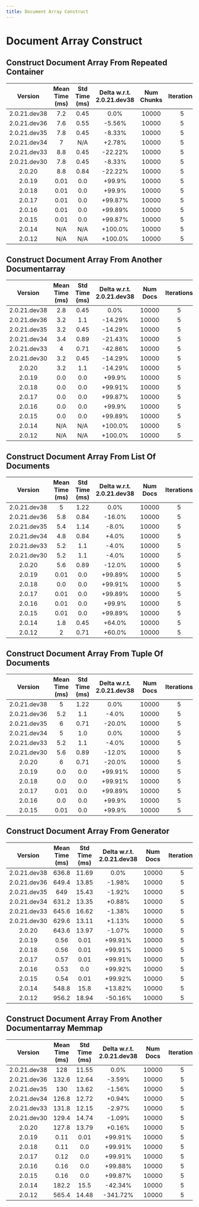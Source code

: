 ```yaml
---
title: Document Array Construct
---
```

# Document Array Construct

## Construct Document Array From Repeated Container

| Version | Mean Time (ms) | Std Time (ms) | Delta w.r.t. 2.0.21.dev38 | Num Chunks | Iterations |
| :---: | :---: | :---: | :---: | :---: | :---: |
| 2.0.21.dev38 | 7.2 | 0.45 | 0.0% | 10000 | 5 |
| 2.0.21.dev36 | 7.6 | 0.55 | -5.56% | 10000 | 5 |
| 2.0.21.dev35 | 7.8 | 0.45 | -8.33% | 10000 | 5 |
| 2.0.21.dev34 | 7 | N/A | +2.78% | 10000 | 5 |
| 2.0.21.dev33 | 8.8 | 0.45 | -22.22% | 10000 | 5 |
| 2.0.21.dev30 | 7.8 | 0.45 | -8.33% | 10000 | 5 |
| 2.0.20 | 8.8 | 0.84 | -22.22% | 10000 | 5 |
| 2.0.19 | 0.01 | 0.0 | +99.9% | 10000 | 5 |
| 2.0.18 | 0.01 | 0.0 | +99.9% | 10000 | 5 |
| 2.0.17 | 0.01 | 0.0 | +99.87% | 10000 | 5 |
| 2.0.16 | 0.01 | 0.0 | +99.89% | 10000 | 5 |
| 2.0.15 | 0.01 | 0.0 | +99.87% | 10000 | 5 |
| 2.0.14 | N/A | N/A | +100.0% | 10000 | 5 |
| 2.0.12 | N/A | N/A | +100.0% | 10000 | 5 |
## Construct Document Array From Another Documentarray

| Version | Mean Time (ms) | Std Time (ms) | Delta w.r.t. 2.0.21.dev38 | Num Docs | Iterations |
| :---: | :---: | :---: | :---: | :---: | :---: |
| 2.0.21.dev38 | 2.8 | 0.45 | 0.0% | 10000 | 5 |
| 2.0.21.dev36 | 3.2 | 1.1 | -14.29% | 10000 | 5 |
| 2.0.21.dev35 | 3.2 | 0.45 | -14.29% | 10000 | 5 |
| 2.0.21.dev34 | 3.4 | 0.89 | -21.43% | 10000 | 5 |
| 2.0.21.dev33 | 4 | 0.71 | -42.86% | 10000 | 5 |
| 2.0.21.dev30 | 3.2 | 0.45 | -14.29% | 10000 | 5 |
| 2.0.20 | 3.2 | 1.1 | -14.29% | 10000 | 5 |
| 2.0.19 | 0.0 | 0.0 | +99.9% | 10000 | 5 |
| 2.0.18 | 0.0 | 0.0 | +99.91% | 10000 | 5 |
| 2.0.17 | 0.0 | 0.0 | +99.87% | 10000 | 5 |
| 2.0.16 | 0.0 | 0.0 | +99.9% | 10000 | 5 |
| 2.0.15 | 0.0 | 0.0 | +99.89% | 10000 | 5 |
| 2.0.14 | N/A | N/A | +100.0% | 10000 | 5 |
| 2.0.12 | N/A | N/A | +100.0% | 10000 | 5 |
## Construct Document Array From List Of Documents

| Version | Mean Time (ms) | Std Time (ms) | Delta w.r.t. 2.0.21.dev38 | Num Docs | Iterations |
| :---: | :---: | :---: | :---: | :---: | :---: |
| 2.0.21.dev38 | 5 | 1.22 | 0.0% | 10000 | 5 |
| 2.0.21.dev36 | 5.8 | 0.84 | -16.0% | 10000 | 5 |
| 2.0.21.dev35 | 5.4 | 1.14 | -8.0% | 10000 | 5 |
| 2.0.21.dev34 | 4.8 | 0.84 | +4.0% | 10000 | 5 |
| 2.0.21.dev33 | 5.2 | 1.1 | -4.0% | 10000 | 5 |
| 2.0.21.dev30 | 5.2 | 1.1 | -4.0% | 10000 | 5 |
| 2.0.20 | 5.6 | 0.89 | -12.0% | 10000 | 5 |
| 2.0.19 | 0.01 | 0.0 | +99.89% | 10000 | 5 |
| 2.0.18 | 0.0 | 0.0 | +99.91% | 10000 | 5 |
| 2.0.17 | 0.01 | 0.0 | +99.89% | 10000 | 5 |
| 2.0.16 | 0.01 | 0.0 | +99.9% | 10000 | 5 |
| 2.0.15 | 0.01 | 0.0 | +99.89% | 10000 | 5 |
| 2.0.14 | 1.8 | 0.45 | +64.0% | 10000 | 5 |
| 2.0.12 | 2 | 0.71 | +60.0% | 10000 | 5 |
## Construct Document Array From Tuple Of Documents

| Version | Mean Time (ms) | Std Time (ms) | Delta w.r.t. 2.0.21.dev38 | Num Docs | Iterations |
| :---: | :---: | :---: | :---: | :---: | :---: |
| 2.0.21.dev38 | 5 | 1.22 | 0.0% | 10000 | 5 |
| 2.0.21.dev36 | 5.2 | 1.1 | -4.0% | 10000 | 5 |
| 2.0.21.dev35 | 6 | 0.71 | -20.0% | 10000 | 5 |
| 2.0.21.dev34 | 5 | 1.0 | 0.0% | 10000 | 5 |
| 2.0.21.dev33 | 5.2 | 1.1 | -4.0% | 10000 | 5 |
| 2.0.21.dev30 | 5.6 | 0.89 | -12.0% | 10000 | 5 |
| 2.0.20 | 6 | 0.71 | -20.0% | 10000 | 5 |
| 2.0.19 | 0.0 | 0.0 | +99.91% | 10000 | 5 |
| 2.0.18 | 0.0 | 0.0 | +99.91% | 10000 | 5 |
| 2.0.17 | 0.01 | 0.0 | +99.89% | 10000 | 5 |
| 2.0.16 | 0.0 | 0.0 | +99.9% | 10000 | 5 |
| 2.0.15 | 0.01 | 0.0 | +99.9% | 10000 | 5 |
## Construct Document Array From Generator

| Version | Mean Time (ms) | Std Time (ms) | Delta w.r.t. 2.0.21.dev38 | Num Docs | Iterations |
| :---: | :---: | :---: | :---: | :---: | :---: |
| 2.0.21.dev38 | 636.8 | 11.69 | 0.0% | 10000 | 5 |
| 2.0.21.dev36 | 649.4 | 13.85 | -1.98% | 10000 | 5 |
| 2.0.21.dev35 | 649 | 15.43 | -1.92% | 10000 | 5 |
| 2.0.21.dev34 | 631.2 | 13.35 | +0.88% | 10000 | 5 |
| 2.0.21.dev33 | 645.6 | 16.62 | -1.38% | 10000 | 5 |
| 2.0.21.dev30 | 629.6 | 13.11 | +1.13% | 10000 | 5 |
| 2.0.20 | 643.6 | 13.97 | -1.07% | 10000 | 5 |
| 2.0.19 | 0.56 | 0.01 | +99.91% | 10000 | 5 |
| 2.0.18 | 0.56 | 0.01 | +99.91% | 10000 | 5 |
| 2.0.17 | 0.57 | 0.01 | +99.91% | 10000 | 5 |
| 2.0.16 | 0.53 | 0.0 | +99.92% | 10000 | 5 |
| 2.0.15 | 0.54 | 0.01 | +99.92% | 10000 | 5 |
| 2.0.14 | 548.8 | 15.8 | +13.82% | 10000 | 5 |
| 2.0.12 | 956.2 | 18.94 | -50.16% | 10000 | 5 |
## Construct Document Array From Another Documentarray Memmap

| Version | Mean Time (ms) | Std Time (ms) | Delta w.r.t. 2.0.21.dev38 | Num Docs | Iterations |
| :---: | :---: | :---: | :---: | :---: | :---: |
| 2.0.21.dev38 | 128 | 11.55 | 0.0% | 10000 | 5 |
| 2.0.21.dev36 | 132.6 | 12.64 | -3.59% | 10000 | 5 |
| 2.0.21.dev35 | 130 | 13.62 | -1.56% | 10000 | 5 |
| 2.0.21.dev34 | 126.8 | 12.72 | +0.94% | 10000 | 5 |
| 2.0.21.dev33 | 131.8 | 12.15 | -2.97% | 10000 | 5 |
| 2.0.21.dev30 | 129.4 | 14.74 | -1.09% | 10000 | 5 |
| 2.0.20 | 127.8 | 13.79 | +0.16% | 10000 | 5 |
| 2.0.19 | 0.11 | 0.01 | +99.91% | 10000 | 5 |
| 2.0.18 | 0.11 | 0.0 | +99.91% | 10000 | 5 |
| 2.0.17 | 0.12 | 0.0 | +99.91% | 10000 | 5 |
| 2.0.16 | 0.16 | 0.0 | +99.88% | 10000 | 5 |
| 2.0.15 | 0.16 | 0.0 | +99.87% | 10000 | 5 |
| 2.0.14 | 182.2 | 15.5 | -42.34% | 10000 | 5 |
| 2.0.12 | 565.4 | 14.48 | -341.72% | 10000 | 5 |
